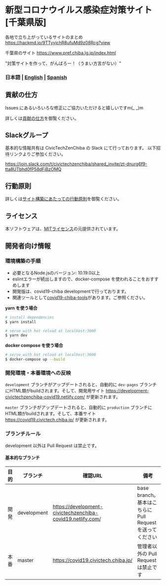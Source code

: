 # 新型コロナウイルス感染症対策サイト[千葉県版]

各地で立ち上がっているサイトのまとめ
https://hackmd.io/9TTyyjchR8ufuMd9z08Rcg?view

千葉県のサイト
https://www.pref.chiba.lg.jp/index.html

"対策サイトを作って、がんばろー！（うまい方言がない）"

### 日本語 | [English](./README_EN.md) | [Spanish](./README_ES.md)

## 貢献の仕方
Issues にあるいろいろな修正にご協力いただけると嬉しいですm(_ _)m

詳しくは[貢献の仕方](./.github/CONTRIBUTING.md)を御覧ください。

## Slackグループ
基本的な情報共有は CivicTechZenChiba の Slack にて行っております。
以下招待リンクよりご参加ください。

https://join.slack.com/t/civictechzenchiba/shared_invite/zt-dnurg6f9-tta8UTbhd0fP58dFiBzOMQ

## 行動原則
詳しくは[サイト構築にあたっての行動原則](./.github/CODE_OF_CONDUCT.md)を御覧ください。

## ライセンス
本ソフトウェアは、[MITライセンス](./LICENSE.txt)の元提供されています。

## 開発者向け情報

### 環境構築の手順

- 必要となるNode.jsのバージョン: 10.19.0以上
- eslintエラーが続出しますので、docker-compose を使われることをおすすめします
- 開発版は、covid19-chiba developmentで行っております。
- 関連ツールとして[covid19-chiba-tools](https://github.com/civictechzenchiba/covid19-chiba-tools)があります。ご参照ください。

**yarn を使う場合**
``` bash
# install dependencies
$ yarn install

# serve with hot reload at localhost:3000
$ yarn dev
```

**docker compose を使う場合**
```bash
# serve with hot reload at localhost:3000
$ docker-compose up --build
```

### 開発環境・本番環境への反映

`development` ブランチがアップデートされると、自動的に `dev-pages` ブランチにHTML類がbuildされます。そして、開発用サイト https://development-civictechzenchiba-covid19.netlify.com/ が更新されます。

`master` ブランチがアップデートされると、自動的に `production` ブランチにHTML類がbuildされます。そして、本番サイト https://covid19.civictech.chiba.jp/ が更新されます。

### ブランチルール

development 以外は Pull Request は禁止です。

#### 基本的なブランチ
| 目的 | ブランチ | 確認URL | 備考 |
| ---- | -------- | ---- | ---- |
| 開発 | development | https://development-civictechzenchiba-covid19.netlify.com/ | base branch。基本はこちらに Pull Requestを送ってください |
| 本番 | master | https://covid19.civictech.chiba.jp/ | 管理者以外の Pull Request は禁止です |
